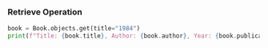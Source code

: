 ### Retrieve Operation
```python
book = Book.objects.get(title="1984")
print(f"Title: {book.title}, Author: {book.author}, Year: {book.publication_year}")